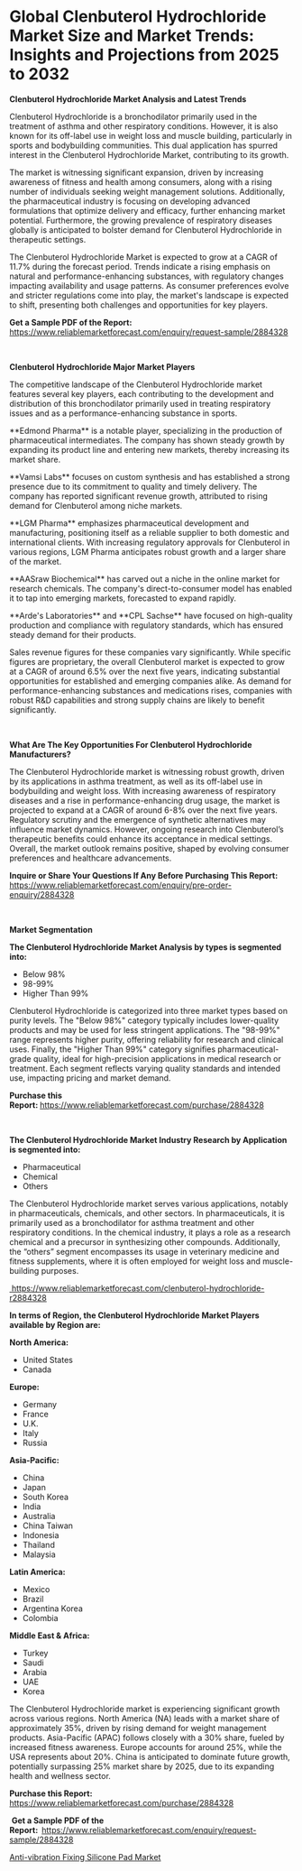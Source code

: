 <p><h1>Global Clenbuterol Hydrochloride Market Size and Market Trends: Insights and Projections from 2025 to 2032</h1></p><p><strong>Clenbuterol Hydrochloride Market Analysis and Latest Trends</strong></p>
<p><p>Clenbuterol Hydrochloride is a bronchodilator primarily used in the treatment of asthma and other respiratory conditions. However, it is also known for its off-label use in weight loss and muscle building, particularly in sports and bodybuilding communities. This dual application has spurred interest in the Clenbuterol Hydrochloride Market, contributing to its growth.</p><p>The market is witnessing significant expansion, driven by increasing awareness of fitness and health among consumers, along with a rising number of individuals seeking weight management solutions. Additionally, the pharmaceutical industry is focusing on developing advanced formulations that optimize delivery and efficacy, further enhancing market potential. Furthermore, the growing prevalence of respiratory diseases globally is anticipated to bolster demand for Clenbuterol Hydrochloride in therapeutic settings.</p><p>The Clenbuterol Hydrochloride Market is expected to grow at a CAGR of 11.7% during the forecast period. Trends indicate a rising emphasis on natural and performance-enhancing substances, with regulatory changes impacting availability and usage patterns. As consumer preferences evolve and stricter regulations come into play, the market's landscape is expected to shift, presenting both challenges and opportunities for key players.</p></p>
<p><strong>Get a Sample PDF of the Report:&nbsp;</strong> <a href="https://www.reliablemarketforecast.com/enquiry/request-sample/2884328?utm_campaign=2284&utm_medium=2&utm_source=Github&utm_content=ia&utm_term=13032025&utm_id=clenbuterol-hydrochloride">https://www.reliablemarketforecast.com/enquiry/request-sample/2884328</a></p>
<p>&nbsp;</p>
<p><strong>Clenbuterol Hydrochloride Major Market Players</strong></p>
<p><p>The competitive landscape of the Clenbuterol Hydrochloride market features several key players, each contributing to the development and distribution of this bronchodilator primarily used in treating respiratory issues and as a performance-enhancing substance in sports. </p><p>**Edmond Pharma** is a notable player, specializing in the production of pharmaceutical intermediates. The company has shown steady growth by expanding its product line and entering new markets, thereby increasing its market share.</p><p>**Vamsi Labs** focuses on custom synthesis and has established a strong presence due to its commitment to quality and timely delivery. The company has reported significant revenue growth, attributed to rising demand for Clenbuterol among niche markets.</p><p>**LGM Pharma** emphasizes pharmaceutical development and manufacturing, positioning itself as a reliable supplier to both domestic and international clients. With increasing regulatory approvals for Clenbuterol in various regions, LGM Pharma anticipates robust growth and a larger share of the market.</p><p>**AASraw Biochemical** has carved out a niche in the online market for research chemicals. The company's direct-to-consumer model has enabled it to tap into emerging markets, forecasted to expand rapidly.</p><p>**Arde's Laboratories** and **CPL Sachse** have focused on high-quality production and compliance with regulatory standards, which has ensured steady demand for their products. </p><p>Sales revenue figures for these companies vary significantly. While specific figures are proprietary, the overall Clenbuterol market is expected to grow at a CAGR of around 6.5% over the next five years, indicating substantial opportunities for established and emerging companies alike. As demand for performance-enhancing substances and medications rises, companies with robust R&D capabilities and strong supply chains are likely to benefit significantly.</p></p>
<p>&nbsp;</p>
<p><strong>What Are The Key Opportunities For Clenbuterol Hydrochloride Manufacturers?</strong></p>
<p><p>The Clenbuterol Hydrochloride market is witnessing robust growth, driven by its applications in asthma treatment, as well as its off-label use in bodybuilding and weight loss. With increasing awareness of respiratory diseases and a rise in performance-enhancing drug usage, the market is projected to expand at a CAGR of around 6-8% over the next five years. Regulatory scrutiny and the emergence of synthetic alternatives may influence market dynamics. However, ongoing research into Clenbuterol’s therapeutic benefits could enhance its acceptance in medical settings. Overall, the market outlook remains positive, shaped by evolving consumer preferences and healthcare advancements.</p></p>
<p><strong>Inquire or Share Your Questions If Any Before Purchasing This Report:</strong> <a href="https://www.reliablemarketforecast.com/enquiry/pre-order-enquiry/2884328?utm_campaign=2284&utm_medium=2&utm_source=Github&utm_content=ia&utm_term=13032025&utm_id=clenbuterol-hydrochloride">https://www.reliablemarketforecast.com/enquiry/pre-order-enquiry/2884328</a></p>
<p>&nbsp;</p>
<p><strong>Market Segmentation</strong></p>
<p><strong>The Clenbuterol Hydrochloride Market Analysis by types is segmented into:</strong></p>
<p><ul><li>Below 98%</li><li>98-99%</li><li>Higher Than 99%</li></ul></p>
<p><p>Clenbuterol Hydrochloride is categorized into three market types based on purity levels. The "Below 98%" category typically includes lower-quality products and may be used for less stringent applications. The "98-99%" range represents higher purity, offering reliability for research and clinical uses. Finally, the "Higher Than 99%" category signifies pharmaceutical-grade quality, ideal for high-precision applications in medical research or treatment. Each segment reflects varying quality standards and intended use, impacting pricing and market demand.</p></p>
<p><strong>Purchase this Report:&nbsp;</strong><a href="https://www.reliablemarketforecast.com/purchase/2884328?utm_campaign=2284&utm_medium=2&utm_source=Github&utm_content=ia&utm_term=13032025&utm_id=clenbuterol-hydrochloride">https://www.reliablemarketforecast.com/purchase/2884328</a></p>
<p>&nbsp;</p>
<p><strong>The Clenbuterol Hydrochloride Market Industry Research by Application is segmented into:</strong></p>
<p><ul><li>Pharmaceutical</li><li>Chemical</li><li>Others</li></ul></p>
<p><p>The Clenbuterol Hydrochloride market serves various applications, notably in pharmaceuticals, chemicals, and other sectors. In pharmaceuticals, it is primarily used as a bronchodilator for asthma treatment and other respiratory conditions. In the chemical industry, it plays a role as a research chemical and a precursor in synthesizing other compounds. Additionally, the “others” segment encompasses its usage in veterinary medicine and fitness supplements, where it is often employed for weight loss and muscle-building purposes.</p></p>
<p><a href="https://www.reliablemarketforecast.com/clenbuterol-hydrochloride-r2884328?utm_campaign=2284&utm_medium=2&utm_source=Github&utm_content=ia&utm_term=13032025&utm_id=clenbuterol-hydrochloride">&nbsp;https://www.reliablemarketforecast.com/clenbuterol-hydrochloride-r2884328</a></p>
<p><strong>In terms of Region, the Clenbuterol Hydrochloride Market Players available by Region are:</strong></p>
<p>
    <p> <strong> North America: </strong>
        <ul>
            <li>United States</li>
            <li>Canada</li>
        </ul>
        </p> 
    <p> <strong> Europe: </strong>
        <ul>
            <li>Germany</li>
            <li>France</li>
            <li>U.K.</li>
            <li>Italy</li>
            <li>Russia</li>
        </ul>
        </p> 
    <p> <strong> Asia-Pacific: </strong>
        <ul>
            <li>China</li>
            <li>Japan</li>
            <li>South Korea</li>
            <li>India</li>
            <li>Australia</li>
            <li>China Taiwan</li>
            <li>Indonesia</li>
            <li>Thailand</li>
            <li>Malaysia</li>
        </ul>
        </p> 
    <p> <strong> Latin America: </strong>
        <ul>
            <li>Mexico</li>
            <li>Brazil</li>
            <li>Argentina Korea</li>
            <li>Colombia</li>
        </ul>
        </p> 
    <p> <strong> Middle East & Africa: </strong>
        <ul>
            <li>Turkey</li>
            <li>Saudi</li>
            <li>Arabia</li>
            <li>UAE</li>
            <li>Korea</li>
        </ul>
    </p>
    </p>
<p><p>The Clenbuterol Hydrochloride market is experiencing significant growth across various regions. North America (NA) leads with a market share of approximately 35%, driven by rising demand for weight management products. Asia-Pacific (APAC) follows closely with a 30% share, fueled by increased fitness awareness. Europe accounts for around 25%, while the USA represents about 20%. China is anticipated to dominate future growth, potentially surpassing 25% market share by 2025, due to its expanding health and wellness sector.</p></p>
<p><strong>Purchase this Report: </strong><a href="https://www.reliablemarketforecast.com/purchase/2884328?utm_campaign=2284&utm_medium=2&utm_source=Github&utm_content=ia&utm_term=13032025&utm_id=clenbuterol-hydrochloride">https://www.reliablemarketforecast.com/purchase/2884328</a></p>
<p>&nbsp;<strong>Get a Sample PDF of the Report:&nbsp;&nbsp;</strong><a href="https://www.reliablemarketforecast.com/enquiry/request-sample/2884328?utm_campaign=2284&utm_medium=2&utm_source=Github&utm_content=ia&utm_term=13032025&utm_id=clenbuterol-hydrochloride">https://www.reliablemarketforecast.com/enquiry/request-sample/2884328</a></p>
<p><strong></strong></p>
<p><p><a href="https://github.com/SanjidaMahmud54/Market-Research-Report-List-1/blob/main/anti-vibration-fixing-silicone-pad-market.md?utm_campaign=2284&utm_medium=2&utm_source=Github&utm_content=ia&utm_term=13032025&utm_id=clenbuterol-hydrochloride">Anti-vibration Fixing Silicone Pad Market</a></p></p>